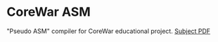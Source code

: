 # CoreWar ASM

"Pseudo ASM" compiler for CoreWar educational project.
[Subject PDF](https://cdn.intra.42.fr/pdf/pdf/963/corewar.en.pdf)
